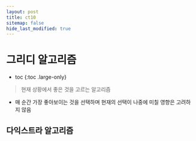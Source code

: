 ```yaml
---
layout: post
title: ct10
sitemap: false
hide_last_modified: true
---
```

# 그리디 알고리즘

* toc
{:toc .large-only}

> 현재 상황에서 좋은 것을 고르는 알고리즘

- 매 순간 가장 좋아보이는 것을 선택하며 현재의 선택이 나중에 미칠 영향은 고려하지 않음


## 다익스트라 알고리즘
